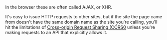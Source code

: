 In the browser these are often called AJAX, or XHR.

It's easy to issue HTTP requests to other sites, but if the site the page came from doesn't have the same domain name as the site you're calling, you'll hit the limitations of [Cross-origin Request Sharing (CORS0](https://developer.mozilla.org/en-US/docs/Web/HTTP/Access_control_CORS) unless you're making requests to an API that explicitly allows it.
